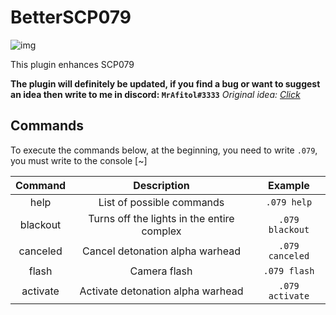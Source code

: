 # BetterSCP079
![img](https://img.shields.io/github/downloads/MrAfitol/BetterSCP079/total.svg)

This plugin enhances SCP079

**The plugin will definitely be updated, if you find a bug or want to suggest an idea then write to me in discord: `MrAfitol#3333`**
*Original idea: [Click](https://github.com/VirtualBrightPlayz/EXILEDBetter079)*
## Commands
To execute the commands below, at the beginning, you need to write `.079`, you must write to the console [~]

Command | Description | Example
:--------:|:------:|:----------:
help | List of possible commands | `.079 help`
blackout | Turns off the lights in the entire complex | `.079 blackout`
canceled | Cancel detonation alpha warhead | `.079 canceled`
flash | Сamera flash | `.079 flash`
activate | Activate detonation alpha warhead | `.079 activate`
